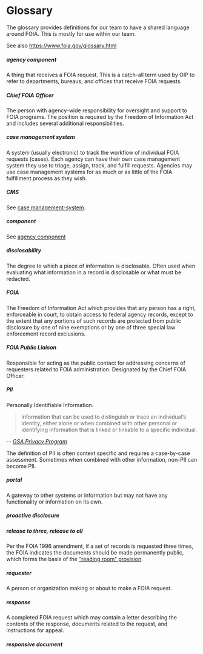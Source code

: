 # Glossary

The glossary provides definitions for our team to have a shared language around
FOIA. This is mostly for use within our team.

See also https://www.foia.gov/glossary.html


##### agency component

A thing that receives a FOIA request. This is a catch-all term used by OIP to
refer to departments, bureaus, and offices that receive FOIA requests.


##### Chief FOIA Officer

The person with agency-wide responsibility for oversight and support to FOIA
programs. The position is required by the Freedom of Information Act and
includes several additional responsibilities.


##### case management system

A system (usually electronic) to track the workflow of individual FOIA requests
(cases). Each agency can have their own case management system they use to
triage, assign, track, and fulfill requests. Agencies may use case management
systems for as much or as little of the FOIA fulfillment process as they wish.


##### CMS

See [case management-system](#case-management-system).


##### component

See [agency component](#agency-component)


##### disclosability

The degree to which a piece of information is disclosable. Often used when
evaluating what information in a record is disclosable or what must be redacted.


##### FOIA

The Freedom of Information Act which provides that any person has a right,
enforceable in court, to obtain access to federal agency records, except to the
extent that any portions of such records are protected from public disclosure by
one of nine exemptions or by one of three special law enforcement record
exclusions.


##### FOIA Public Liaison

Responsible for acting as the public contact for addressing concerns of
requesters related to FOIA administration. Designated by the Chief FOIA Officer.


##### PII

Personally Identifiable Information.

> Information that can be used to distinguish or trace an individual’s identity,
> either alone or when combined with other personal or identifying information
> that is linked or linkable to a specific individual.

_-- [GSA Privacy Program](https://www.gsa.gov/portal/content/104256)_

The definition of PII is often context specific and requires a case-by-case
assessment. Sometimes when combined with other information, non-PII can become
PII.


##### portal

A gateway to other systems or information but may not have any functionality or
information on its own.


##### proactive disclosure


##### release to three, release to all

Per the FOIA 1996 amendment, if a set of records is requested three times, the
FOIA indicates the documents should be made permanently public, which forms the
basis of the [“reading room”
provision](https://www.justice.gov/oip/blog/foia-post-2003-foia-counselor-qa-frequently-requested-records).


##### requester

A person or organization making or about to make a FOIA request.


##### response

A completed FOIA request which may contain a letter describing the contents of
the response, documents related to the request, and instructions for appeal.


##### responsive document
